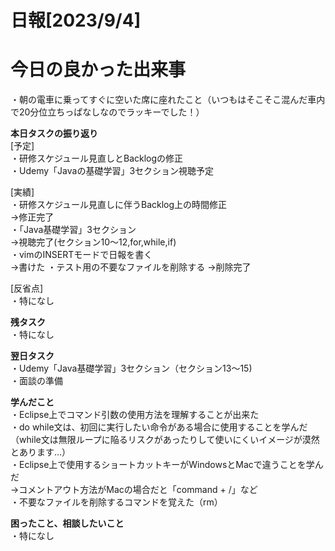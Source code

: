 # __日報[2023/9/4]__  
##  
# __今日の良かった出来事__  
・朝の電車に乗ってすぐに空いた席に座れたこと（いつもはそこそこ混んだ車内で20分位立ちっぱなしなのでラッキーでした！）  

__本日タスクの振り返り__  
[予定]  
・研修スケジュール見直しとBacklogの修正  
・Udemy「Javaの基礎学習」3セクション視聴予定  
  
[実績]  
・研修スケジュール見直しに伴うBacklog上の時間修正  
→修正完了    
・「Java基礎学習」3セクション  
→視聴完了(セクション10〜12,for,while,if)  
・vimのINSERTモードで日報を書く  
→書けた 
・テスト用の不要なファイルを削除する
→削除完了  
  
[反省点]  
・特になし  
  
  
__残タスク__  
・特になし  
  
__翌日タスク__  
・Udemy「Java基礎学習」3セクション（セクション13〜15)  
・面談の準備  
  
__学んだこと__  
・Eclipse上でコマンド引数の使用方法を理解することが出来た  
・do while文は、初回に実行したい命令がある場合に使用することを学んだ（while文は無限ループに陥るリスクがあったりして使いにくいイメージが漠然とあります…）  
・Eclipse上で使用するショートカットキーがWindowsとMacで違うことを学んだ  
→コメントアウト方法がMacの場合だと「command + /」など  
・不要なファイルを削除するコマンドを覚えた（rm）  
  
__困ったこと、相談したいこと__  
・特になし  
